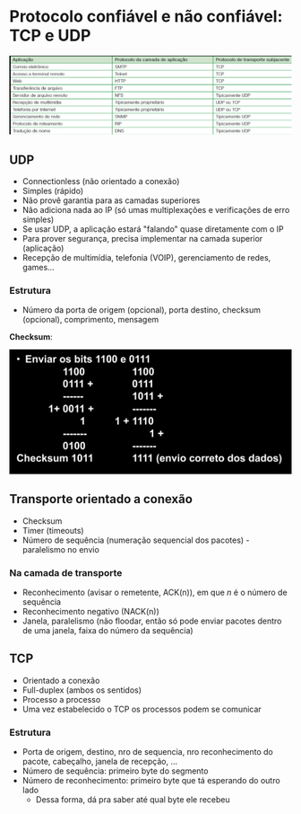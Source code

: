 # Protocolo confiável e não confiável: TCP e UDP

![Aplicações que utilizam cada protocolo](./img/06_transportes_aplicacao.png)

## UDP

- Connectionless (não orientado a conexão)
- Simples (rápido)
- Não provê garantia para as camadas superiores
- Não adiciona nada ao IP (só umas multiplexações e verificações de erro simples)
- Se usar UDP, a aplicação estará "falando" quase diretamente com o IP
- Para prover segurança, precisa implementar na camada superior (aplicação)
- Recepção de multimídia, telefonia (VOIP), gerenciamento de redes, games...

### Estrutura

- Número da porta de origem (opcional), porta destino, checksum (opcional), comprimento, mensagem

**Checksum**: 

![Checksum](./img/06_checksum.png)

## Transporte orientado a conexão

- Checksum
- Timer (timeouts)
- Número de sequência (numeração sequencial dos pacotes) - paralelismo no envio

### Na camada de transporte
- Reconhecimento (avisar o remetente, ACK(n)), em que *n* é o número de sequẽncia
- Reconhecimento negativo (NACK(n))
- Janela, paralelismo (não floodar, então só pode enviar pacotes dentro de uma janela, faixa do número da sequência)

## TCP
- Orientado a conexão
- Full-duplex (ambos os sentidos)
- Processo a processo
- Uma vez estabelecido o TCP os processos podem se comunicar

### Estrutura
- Porta de origem, destino, nro de sequencia, nro reconhecimento do pacote, cabeçalho, janela de recepção, ...
- Número de sequência: primeiro byte do segmento
- Número de reconhecimento: primeiro byte que tá esperando do outro lado
  - Dessa forma, dá pra saber até qual byte ele recebeu

